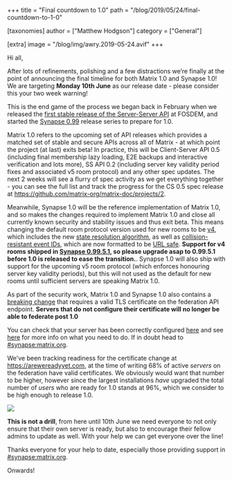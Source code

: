 +++
title = "Final countdown to 1.0"
path = "/blog/2019/05/24/final-countdown-to-1-0"

[taxonomies]
author = ["Matthew Hodgson"]
category = ["General"]

[extra]
image = "/blog/img/awry.2019-05-24.avif"
+++

Hi all,

After lots of refinements, polishing and a few distractions we’re finally at the point of announcing the final timeline for both Matrix 1.0 and Synapse 1.0! We are targeting __Monday 10th June__ as our release date - please consider this your two week warning!

This is the end game of the process we began back in February when we released the [first stable release of the Server-Server API](https://matrix.org/blog/2019/02/04/matrix-at-fosdem-2019) at FOSDEM, and started the [Synapse 0.99](https://matrix.org/blog/2019/02/05/synapse-0-99-0) release series to prepare for 1.0.

Matrix 1.0 refers to the upcoming set of API releases which provides a matched set of stable and secure APIs across all of Matrix - at which point the project (at last) exits beta! In practice, this will be Client-Server API 0.5 (including final membership lazy loading, E2E backups and interactive verification and lots more), SS API 0.2 (including server key validity period fixes and associated v5 room protocol) and any other spec updates. The next 2 weeks will see a flurry of spec activity as we get everything together - you can see the full list and track the progress for the CS 0.5 spec release at https://github.com/matrix-org/matrix-doc/projects/2.

Meanwhile, Synapse 1.0 will be the reference implementation of Matrix 1.0, and so makes the changes required to implement Matrix 1.0 and close all currently known security and stability issues and thus exit beta. This means changing the default room protocol version used for new rooms to be [v4](https://github.com/matrix-org/matrix-doc/blob/37871106c6fc6013c17b5711fb93853fff140267/proposals/2002-rooms-v4.md), which includes the new [state resolution algorithm](https://github.com/matrix-org/matrix-doc/blob/f714aaadd011ac736d779f8460202a8d95799123/proposals/1442-state-resolution.md), as well as [collision-resistant event IDs](https://github.com/matrix-org/matrix-doc/blob/erikj/event_id_hashes/proposals/1659-event-id-as-hashes.md), which are now formatted to be [URL safe](https://github.com/matrix-org/matrix-doc/blob/rav/proposal/no_slash_in_event_id/proposals/1884-replace-slashes-in-event_ids.md). **Support for v4 rooms shipped in [Synapse 0.99.5.1](https://matrix.org/blog/2019/05/21/synapse-0-99-5-1-released), so please upgrade asap to 0.99.5.1 before 1.0 is released to ease the transition.**. Synapse 1.0 will also ship with support for the upcoming v5 room protocol (which enforces honouring server key validity periods), but this will not used as the default for new rooms until sufficient servers are speaking Matrix 1.0.

As part of the security work, Matrix 1.0 and Synapse 1.0 also contains a [breaking change](https://github.com/matrix-org/synapse/blob/master/docs/MSC1711_certificates_FAQ.md#it-used-to-work-just-fine-why-are-you-breaking-everything) that requires a valid TLS certificate on the federation API endpoint. __Servers that do not configure their certificate will no longer be able to federate post 1.0__

You can check that your server has been correctly configured [here](https://federationtester.matrix.org/) and see [here](https://github.com/matrix-org/synapse/blob/master/docs/MSC1711_certificates_FAQ.md) for more info on what you need to do. If in doubt head to [#synapse:matrix.org](https://matrix.to/#/#synapse:matrix.org).

We've been tracking readiness for the certificate change at https://arewereadyyet.com, at the time of writing 68% of active _servers_ on the federation have valid certificates. We obviously would want that number to be higher, however since the largest installations _have_ upgraded the total number of _users_ who are ready for 1.0 stands at 96%, which we consider to be high enough to release 1.0.

![](/blog/img/awry.2019-05-24.avif)

**This is not a drill**, from here until 10th June we need everyone to not only ensure that their own server is ready, but also to encourage their fellow admins to update as well. With your help we can get everyone over the line!


Thanks everyone for your help to date, especially those providing support in [#synapse:matrix.org](https://matrix.to/#/#synapse:matrix.org).

Onwards!

